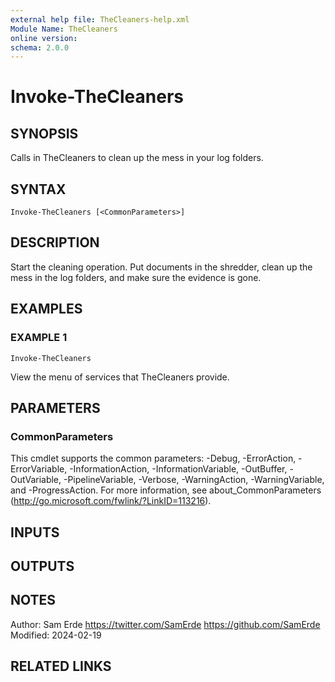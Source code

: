 ```yaml
---
external help file: TheCleaners-help.xml
Module Name: TheCleaners
online version:
schema: 2.0.0
---
```


# Invoke-TheCleaners

## SYNOPSIS
Calls in TheCleaners to clean up the mess in your log folders.

## SYNTAX

```
Invoke-TheCleaners [<CommonParameters>]
```

## DESCRIPTION
Start the cleaning operation.
Put documents in the shredder, clean up the mess in the log folders, and make sure the evidence is gone.

## EXAMPLES

### EXAMPLE 1
```
Invoke-TheCleaners
```

View the menu of services that TheCleaners provide.

## PARAMETERS

### CommonParameters
This cmdlet supports the common parameters: -Debug, -ErrorAction, -ErrorVariable, -InformationAction, -InformationVariable, -OutBuffer, -OutVariable, -PipelineVariable, -Verbose, -WarningAction, -WarningVariable, and -ProgressAction. 
For more information, see about_CommonParameters (http://go.microsoft.com/fwlink/?LinkID=113216).

## INPUTS

## OUTPUTS

## NOTES
Author:     Sam Erde
            https://twitter.com/SamErde
            https://github.com/SamErde
Modified:   2024-02-19

## RELATED LINKS
